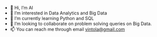 - 👋 Hi, I’m Al
- 👀 I’m interested in Data Analytics and Big Data
- 🌱 I’m currently learning Python and SQL
- 💞️ I’m looking to collaborate on problem solving queries on Big Data. 
- 📫 You can reach me through email vintola@gmail.com

